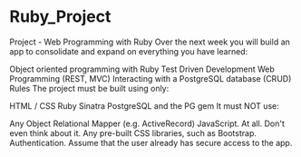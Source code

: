 # Ruby_Project

Project - Web Programming with Ruby
Over the next week you will build an app to consolidate and expand on everything you have learned:

Object oriented programming with Ruby
Test Driven Development
Web Programming (REST, MVC)
Interacting with a PostgreSQL database (CRUD)
Rules
The project must be built using only:

HTML / CSS
Ruby
Sinatra
PostgreSQL and the PG gem
It must NOT use:

Any Object Relational Mapper (e.g. ActiveRecord)
JavaScript. At all. Don't even think about it.
Any pre-built CSS libraries, such as Bootstrap.
Authentication. Assume that the user already has secure access to the app.
